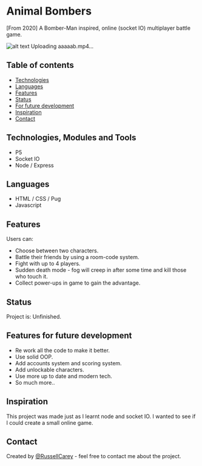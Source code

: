 # Animal Bombers 

[From 2020]
A Bomber-Man inspired, online (socket IO) multiplayer battle game.  

![alt text](https://github.com/RussellCarey/Animal-Bombers/blob/master/design/SS1.png)
Uploading aaaaab.mp4…


## Table of contents

- [Technologies](#technologies)
- [Languages](#languages)
- [Features](#features)
- [Status](#status)
- [For future development](#features-for-future-development)
- [Inspiration](#inspiration)
- [Contact](#contact)

## Technologies, Modules and Tools

- P5
- Socket IO
- Node / Express

## Languages

- HTML / CSS / Pug
- Javascript

## Features

Users can:

- Choose between two characters.
- Battle their friends by using a room-code system.
- Fight with up to 4 players.
- Sudden death mode - fog will creep in after some time and kill those who touch it.
- Collect power-ups in game to gain the advantage.

## Status

Project is: Unfinished.

## Features for future development

- Re work all the code to make it better.
- Use solid OOP.
- Add accounts system and scoring system.
- Add unlockable characters.
- Use more up to date and modern tech.
- So much more..

## Inspiration

This project was made just as I learnt node and socket IO. I wanted to see if I could create a small online game.

## Contact

Created by [@RussellCarey](https://twitter.com/russellcareyy) - feel free to contact me about the project.
